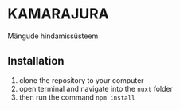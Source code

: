 # KAMARAJURA
Mängude hindamissüsteem

## Installation
1. clone the repository to your computer
2. open terminal and navigate into the `nuxt` folder
3. then run the command `npm install`
